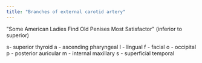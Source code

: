 ```yaml
---
title: "Branches of external carotid artery"
---
```

&quot;Some American Ladies Find Old Penises Most Satisfactor&quot; (inferior to superior)

s- superior thyroid
a - ascending pharyngeal
l - lingual
f - facial
o - occipital
p - posterior auricular
m - internal maxillary
s - superficial temporal


